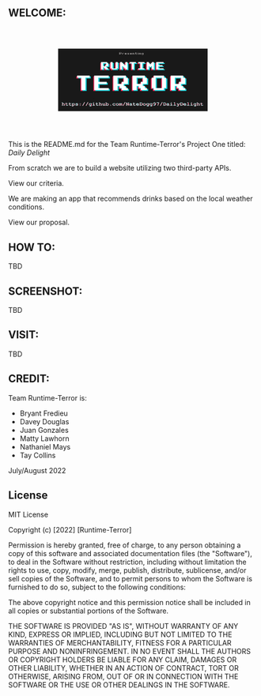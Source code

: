 ## WELCOME:

<img style='transform: scale(0.6)' src="./assets/images/RuntimeTerrorFINAL.png" alt="Runtime Terror Banner"/>

This is the README.md for the Team Runtime-Terror's Project One titled: <i>Daily Delight</i>

From scratch we are to build a website utilizing two third-party APIs.

View our criteria.

We are making an app that recommends drinks based on the local weather conditions.

View our proposal.

## HOW TO:

TBD

## SCREENSHOT:
TBD

## VISIT:
TBD

## CREDIT:
Team Runtime-Terror is:
* Bryant Fredieu
* Davey Douglas
* Juan Gonzales
* Matty Lawhorn
* Nathaniel Mays
* Tay Collins

July/August 2022

## License

MIT License

Copyright (c) [2022] [Runtime-Terror]

Permission is hereby granted, free of charge, to any person obtaining a copy
of this software and associated documentation files (the "Software"), to deal
in the Software without restriction, including without limitation the rights
to use, copy, modify, merge, publish, distribute, sublicense, and/or sell
copies of the Software, and to permit persons to whom the Software is
furnished to do so, subject to the following conditions:

The above copyright notice and this permission notice shall be included in all
copies or substantial portions of the Software.

THE SOFTWARE IS PROVIDED "AS IS", WITHOUT WARRANTY OF ANY KIND, EXPRESS OR
IMPLIED, INCLUDING BUT NOT LIMITED TO THE WARRANTIES OF MERCHANTABILITY,
FITNESS FOR A PARTICULAR PURPOSE AND NONINFRINGEMENT. IN NO EVENT SHALL THE
AUTHORS OR COPYRIGHT HOLDERS BE LIABLE FOR ANY CLAIM, DAMAGES OR OTHER
LIABILITY, WHETHER IN AN ACTION OF CONTRACT, TORT OR OTHERWISE, ARISING FROM,
OUT OF OR IN CONNECTION WITH THE SOFTWARE OR THE USE OR OTHER DEALINGS IN THE
SOFTWARE.